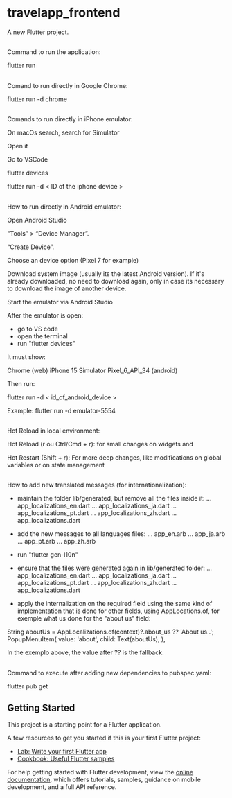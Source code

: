 # travelapp_frontend

A new Flutter project.

## ##############################

Command to run the application:

flutter run

## ##############################

Comand to run directly in Google Chrome:

flutter run -d chrome

## ##############################

Comands to run directly in iPhone emulator:

On macOs search, search for Simulator

Open it

Go to VSCode

flutter devices

flutter run -d < ID of the iphone device >

## ##############################

How to run directly in Android emulator:

Open Android Studio

"Tools” > “Device Manager”.

“Create Device”.

Choose an device option (Pixel 7 for example)

Download system image (usually its the latest Android version).
If it's already downloaded, no need to download again, only in case its necessary to download the image of another device.

Start the emulator via Android Studio

After the emulator is open:

- go to VS code
- open the terminal
- run "flutter devices"

It must show:

Chrome (web)
iPhone 15 Simulator
Pixel_6_API_34 (android)

Then run:

flutter run -d < id_of_android_device >

Example: 
flutter run -d emulator-5554

## ##############################

Hot Reload in local environment:

Hot Reload (r ou Ctrl/Cmd + r): for small changes on widgets and

Hot Restart (Shift + r): For more deep changes, like modifications on global variables or on state management

## ##############################

How to add new translated messages (for internationalization):

- maintain the folder lib/generated, but remove all the files inside it:
... app_localizations_en.dart
... app_localizations_ja.dart
... app_localizations_pt.dart
... app_localizations_zh.dart
... app_localizations.dart


- add the new messages to all languages files:
... app_en.arb
... app_ja.arb
... app_pt.arb
... app_zh.arb

- run "flutter gen-l10n"

- ensure that the files were generated again in lib/generated folder:
... app_localizations_en.dart
... app_localizations_ja.dart
... app_localizations_pt.dart
... app_localizations_zh.dart
... app_localizations.dart

- apply the internalization on the required field using the same kind of implementation that is done for other fields, using AppLocations.of, for exemple what us done for the "about us" field:

String aboutUs = AppLocalizations.of(context)?.about_us ?? 'About us..';
PopupMenuItem<String>(
          value: 'about',
          child: Text(aboutUs),
        ),

In the exemplo above, the value after ?? is the fallback.

## ##############################

Command to execute after adding new dependencies to pubspec.yaml:

flutter pub get

## ##############################

## Getting Started

This project is a starting point for a Flutter application.

A few resources to get you started if this is your first Flutter project:

- [Lab: Write your first Flutter app](https://docs.flutter.dev/get-started/codelab)
- [Cookbook: Useful Flutter samples](https://docs.flutter.dev/cookbook)

For help getting started with Flutter development, view the
[online documentation](https://docs.flutter.dev/), which offers tutorials,
samples, guidance on mobile development, and a full API reference.
